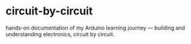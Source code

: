 # circuit-by-circuit
 hands-on documentation of my Arduino learning journey — building and understanding electronics, circuit by circuit.
